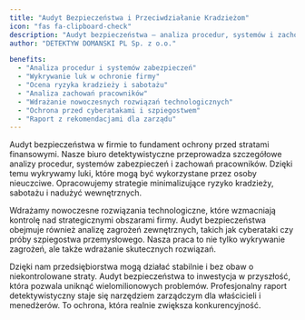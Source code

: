 ```yaml
---
title: "Audyt Bezpieczeństwa i Przeciwdziałanie Kradzieżom"
icon: "fas fa-clipboard-check"
description: "Audyt bezpieczeństwa – analiza procedur, systemów i zachowań pracowników, wykrywanie luk, ochrona przed kradzieżą, sabotażem i cyberatakami. Profesjonalny raport i rekomendacje dla zarządu."
author: "DETEKTYW DOMANSKI PL Sp. z o.o."

benefits:
  - "Analiza procedur i systemów zabezpieczeń"
  - "Wykrywanie luk w ochronie firmy"
  - "Ocena ryzyka kradzieży i sabotażu"
  - "Analiza zachowań pracowników"
  - "Wdrażanie nowoczesnych rozwiązań technologicznych"
  - "Ochrona przed cyberatakami i szpiegostwem"
  - "Raport z rekomendacjami dla zarządu"
---
```


Audyt bezpieczeństwa w firmie to fundament ochrony przed stratami finansowymi. Nasze biuro detektywistyczne przeprowadza szczegółowe analizy procedur, systemów zabezpieczeń i zachowań pracowników. Dzięki temu wykrywamy luki, które mogą być wykorzystane przez osoby nieuczciwe. Opracowujemy strategie minimalizujące ryzyko kradzieży, sabotażu i nadużyć wewnętrznych.

Wdrażamy nowoczesne rozwiązania technologiczne, które wzmacniają kontrolę nad strategicznymi obszarami firmy. Audyt bezpieczeństwa obejmuje również analizę zagrożeń zewnętrznych, takich jak cyberataki czy próby szpiegostwa przemysłowego. Nasza praca to nie tylko wykrywanie zagrożeń, ale także wdrażanie skutecznych rozwiązań.

Dzięki nam przedsiębiorstwa mogą działać stabilnie i bez obaw o niekontrolowane straty. Audyt bezpieczeństwa to inwestycja w przyszłość, która pozwala uniknąć wielomilionowych problemów. Profesjonalny raport detektywistyczny staje się narzędziem zarządczym dla właścicieli i menedżerów. To ochrona, która realnie zwiększa konkurencyjność.